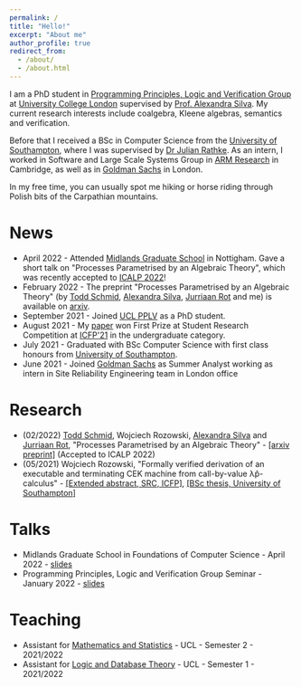 ```yaml
---
permalink: /
title: "Hello!"
excerpt: "About me"
author_profile: true
redirect_from: 
  - /about/
  - /about.html
---
```


I am a PhD student in [Programming Principles, Logic and Verification Group](http://pplv.cs.ucl.ac.uk/welcome/) at [University College London](https://www.ucl.ac.uk/) supervised by [Prof. Alexandra Silva](https://alexandrasilva.org/#/main.html). My current research interests include coalgebra, Kleene algebras, semantics and verification.

Before that I received a BSc in Computer Science from the [University of Southampton](https://www.ecs.soton.ac.uk/), where I was supervised by [Dr Julian Rathke](https://www.ecs.soton.ac.uk/people/jr1a06). As an intern, I worked in Software and Large Scale Systems Group in [ARM Research](https://www.arm.com/resources/research) in Cambridge, as well as in [Goldman Sachs](https://www.goldmansachs.com/careers/divisions/engineering/) in London.

In my free time, you can usually spot me hiking or horse riding through Polish bits of the Carpathian mountains.

News
====
* April 2022 - Attended [Midlands Graduate School](http://www.cs.nott.ac.uk/MGS/) in Nottigham. Gave a short talk on "Processes Parametrised by an Algebraic Theory", which was recently accepted to [ICALP 2022](https://icalp2022.irif.fr/?page_id=85)!
* February 2022 - The preprint "Processes Parametrised by an Algebraic Theory" (by [Todd Schmid](https://fauxefox.github.io/toddwayneschmid/index.html), [Alexandra Silva](https://alexandrasilva.org/#/main.html), [Jurriaan Rot](http://jurriaan.creativecode.org/) and me) is available on [arxiv](https://arxiv.org/abs/2202.06901).
* September 2021 - Joined [UCL PPLV](http://pplv.cs.ucl.ac.uk/welcome/) as a PhD student.
* August 2021 - My [paper](https://github.com/wkrozowski/CEK-from-lambda-p-hat/blob/main/icfp21src-paper1.pdf) won First Prize at Student Research Competition at [ICFP'21](https://icfp21.sigplan.org/track/icfp-2021-student-research-competition#About) in the undergraduate category.
* July 2021 - Graduated with BSc Computer Science with first class honours from [University of Southampton](https://www.ecs.soton.ac.uk/).
* June 2021 - Joined  [Goldman Sachs](https://www.goldmansachs.com/careers/divisions/engineering/) as Summer Analyst working as intern in Site Reliability Engineering team in London office

Research
===
* (02/2022) [Todd Schmid](https://fauxefox.github.io/toddwayneschmid/index.html), Wojciech Rozowski, [Alexandra Silva](https://alexandrasilva.org/#/main.html) and [Jurriaan Rot](http://jurriaan.creativecode.org/), "Processes Parametrised by an Algebraic Theory" - [[arxiv preprint]](https://arxiv.org/abs/2202.06901) (Accepted to ICALP 2022)
* (05/2021) Wojciech Rozowski, "Formally verified derivation of an executable and terminating CEK machine from call-by-value λp̂-calculus" - [[Extended abstract, SRC, ICFP]](./files/icfp21src-paper1.pdf), [[BSc thesis, University of Southampton]](./files/report.pdf)

Talks
===
* Midlands Graduate School in Foundations of Computer Science - April 2022 - [slides](./files/MGS_Presentation.pdf)
* Programming Principles, Logic and Verification Group Seminar - January 2022 - [slides](./files/PPLV_presentation%20(7).pdf)

Teaching
===
* Assistant for [Mathematics and Statistics](https://www.ucl.ac.uk/module-catalogue/modules/logic-and-database-theory/COMP0011) - UCL - Semester 2 - 2021/2022
* Assistant for [Logic and Database Theory](https://www.ucl.ac.uk/module-catalogue/modules/logic-and-database-theory/COMP0009) - UCL - Semester 1 - 2021/2022
